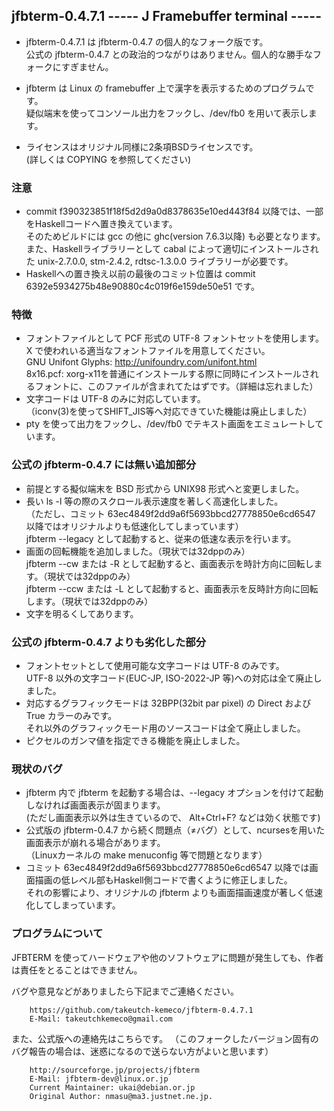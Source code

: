 ## jfbterm-0.4.7.1 ----- J Framebuffer terminal -----

* jfbterm-0.4.7.1 は jfbterm-0.4.7 の個人的なフォーク版です。  
公式の jfbterm-0.4.7 との政治的つながりはありません。個人的な勝手なフォークにすぎません。

* jfbterm は Linux の framebuffer 上で漢字を表示するためのプログラムです。  
疑似端末を使ってコンソール出力をフックし、/dev/fb0 を用いて表示します。

* ライセンスはオリジナル同様に2条項BSDライセンスです。  
(詳しくは COPYING を参照してください)

### 注意
* commit f390323851f18f5d2d9a0d8378635e10ed443f84 以降では、一部をHaskellコードへ置き換えています。  
そのためビルドには gcc の他に ghc(version 7.6.3以降) も必要となります。  
また、Haskellライブラリーとして cabal によって適切にインストールされた unix-2.7.0.0, stm-2.4.2, rdtsc-1.3.0.0 ライブラリーが必要です。
* Haskellへの置き換え以前の最後のコミット位置は commit 6392e5934275b48e90880c4c019f6e159de50e51 です。

### 特徴
* フォントファイルとして PCF 形式の UTF-8 フォントセットを使用します。 X で使われいる適当なフォントファイルを用意してください。  
GNU Unifont Glyphs: http://unifoundry.com/unifont.html  
8x16.pcf: xorg-x11を普通にインストールする際に同時にインストールされるフォントに、このファイルが含まれてたはずです。（詳細は忘れました）
* 文字コードは UTF-8 のみに対応しています。  
（iconv(3)を使ってSHIFT_JIS等へ対応できていた機能は廃止しました）
* pty を使って出力をフックし、/dev/fb0 でテキスト画面をエミュレートしています。

### 公式の jfbterm-0.4.7 には無い追加部分
* 前提とする擬似端末を BSD 形式から UNIX98 形式へと変更しました。
* 長い ls -l 等の際のスクロール表示速度を著しく高速化しました。  
（ただし、コミット 63ec4849f2dd9a6f5693bbcd27778850e6cd6547 以降ではオリジナルよりも低速化してしまっています）  
jfbterm --legacy として起動すると、従来の低速な表示を行います。
* 画面の回転機能を追加しました。（現状では32dppのみ）  
jfbterm --cw または -R として起動すると、画面表示を時計方向に回転します。（現状では32dppのみ）  
jfbterm --ccw または -L として起動すると、画面表示を反時計方向に回転します。（現状では32dppのみ）
* 文字を明るくしてあります。

### 公式の jfbterm-0.4.7 よりも劣化した部分
* フォントセットとして使用可能な文字コードは UTF-8 のみです。  
UTF-8 以外の文字コード(EUC-JP, ISO-2022-JP 等)への対応は全て廃止しました。
* 対応するグラフィックモードは 32BPP(32bit par pixel) の Direct および True カラーのみです。  
それ以外のグラフィックモード用のソースコードは全て廃止しました。
* ピクセルのガンマ値を指定できる機能を廃止しました。

### 現状のバグ
* jfbterm 内で jfbterm を起動する場合は、--legacy オプションを付けて起動しなければ画面表示が固まります。  
(ただし画面表示以外は生きているので、 Alt+Ctrl+F? などは効く状態です)
* 公式版の jfbterm-0.4.7 から続く問題点（≠バグ）として、ncursesを用いた画面表示が崩れる場合があります。  
（Linuxカーネルの make menuconfig 等で問題となります）
* コミット 63ec4849f2dd9a6f5693bbcd27778850e6cd6547 以降では画面描画の低レベル部もHaskell側コードで書くように修正しました。  
それの影響により、オリジナルの jfbterm よりも画面描画速度が著しく低速化してしまっています。

### プログラムについて
JFBTERM を使ってハードウェアや他のソフトウェアに問題が発生しても、作者は責任をとることはできません。

バグや意見などがありましたら下記までご連絡ください。

		https://github.com/takeutch-kemeco/jfbterm-0.4.7.1
		E-Mail: takeutchkemeco@gmail.com

また、公式版への連絡先はこちらです。
（このフォークしたバージョン固有のバグ報告の場合は、迷惑になるので送らない方がよいと思います）

		http://sourceforge.jp/projects/jfbterm
		E-Mail: jfbterm-dev@linux.or.jp
		Current Maintainer: ukai@debian.or.jp
		Original Author: nmasu@ma3.justnet.ne.jp.

